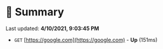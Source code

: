 # 📖 Summary
Last updated: **4/10/2021, 9:03:45 PM**

- `GET` [https://google.com](https://google.com) - **Up** (151ms)
